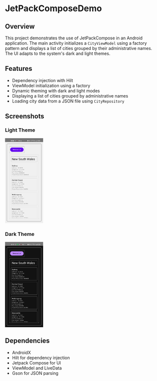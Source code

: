 # JetPackComposeDemo

## Overview
This project demonstrates the use of JetPackCompose in an Android application. The main activity initializes a `CityViewModel` using a factory pattern and displays a list of cities grouped by their administrative names. The UI adapts to the system's dark and light themes.

## Features
- Dependency injection with Hilt
- ViewModel initialization using a factory
- Dynamic theming with dark and light modes
- Displaying a list of cities grouped by administrative names
- Loading city data from a JSON file using `CityRepository`

## Screenshots
### Light Theme
<img src="ComposeDemo1/Light_mode_SS.png" alt="Light Theme" width="25%">

### Dark Theme
<img src="ComposeDemo1/Dark_Mode_SS.png" alt="Dark Theme" width="25%">

## Dependencies
- AndroidX
- Hilt for dependency injection
- Jetpack Compose for UI
- ViewModel and LiveData
- Gson for JSON parsing
